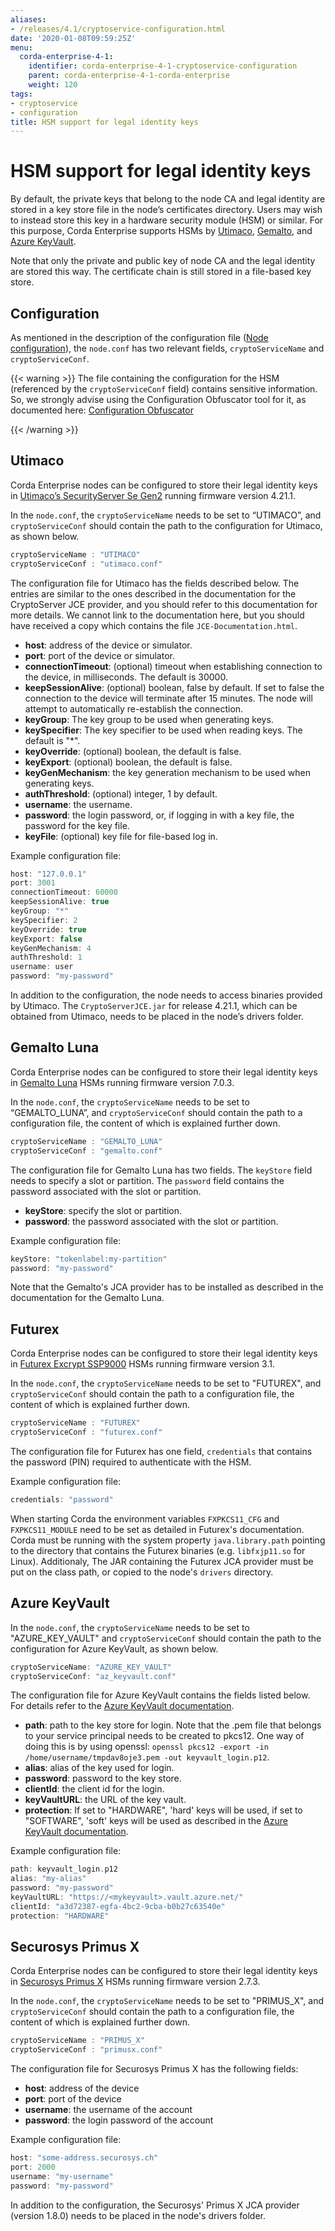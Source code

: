 ```yaml
---
aliases:
- /releases/4.1/cryptoservice-configuration.html
date: '2020-01-08T09:59:25Z'
menu:
  corda-enterprise-4-1:
    identifier: corda-enterprise-4-1-cryptoservice-configuration
    parent: corda-enterprise-4-1-corda-enterprise
    weight: 120
tags:
- cryptoservice
- configuration
title: HSM support for legal identity keys
---
```



# HSM support for legal identity keys

By default, the private keys that belong to the node CA and legal identity are stored in a key store file in the node’s certificates directory. Users may wish to instead store this key in a hardware security module (HSM) or similar. For this purpose, Corda Enterprise supports HSMs by [Utimaco](https://hsm.utimaco.com), [Gemalto](https://www.gemalto.com), and [Azure KeyVault](https://azure.microsoft.com/en-gb/services/key-vault).

Note that only the private and public key of node CA and the legal identity are stored this way. The certificate chain is still stored in a file-based key store.



## Configuration

As mentioned in the description of the configuration file ([Node configuration](corda-configuration-file.md)), the `node.conf` has two relevant fields, `cryptoServiceName` and `cryptoServiceConf`.


{{< warning >}}
The file containing the configuration for the HSM (referenced by the `cryptoServiceConf` field) contains sensitive information. So, we strongly advise using the Configuration Obfuscator tool for it, as documented here: [Configuration Obfuscator](tools-config-obfuscator.md)

{{< /warning >}}



## Utimaco

Corda Enterprise nodes can be configured to store their legal identity keys in [Utimaco’s SecurityServer Se Gen2](https://hsm.utimaco.com/products-hardware-security-modules/general-purpose-hsm/securityserver-se-gen2/) running firmware version 4.21.1.

In the `node.conf`, the `cryptoServiceName` needs to be set to “UTIMACO”, and `cryptoServiceConf` should contain the path to the configuration for Utimaco, as shown below.

```kotlin
cryptoServiceName : "UTIMACO"
cryptoServiceConf : "utimaco.conf"
```

The configuration file for Utimaco has the fields described below. The entries are similar to the ones described in the documentation for the CryptoServer JCE provider, and you should refer to this documentation for more details. We cannot link to the documentation here, but you should have received a copy which contains the file ``JCE-Documentation.html``.


* **host**: address of the device or simulator.
* **port**: port of the device or simulator.
* **connectionTimeout**: (optional) timeout when establishing connection to the device, in milliseconds. The default is 30000.
* **keepSessionAlive**: (optional) boolean, false by default. If set to false the connection to the device will terminate after 15 minutes. The node will attempt to automatically re-establish the connection.
* **keyGroup**: The key group to be used when generating keys.
* **keySpecifier**: The key specifier to be used when reading keys. The default is "*".
* **keyOverride**: (optional) boolean, the default is false.
* **keyExport**: (optional) boolean, the default is false.
* **keyGenMechanism**: the key generation mechanism to be used when generating keys.
* **authThreshold**: (optional) integer, 1 by default.
* **username**: the username.
* **password**: the login password, or, if logging in with a key file, the password for the key file.
* **keyFile**: (optional) key file for file-based log in.

Example configuration file:

```kotlin
host: "127.0.0.1"
port: 3001
connectionTimeout: 60000
keepSessionAlive: true
keyGroup: "*"
keySpecifier: 2
keyOverride: true
keyExport: false
keyGenMechanism: 4
authThreshold: 1
username: user
password: "my-password"
```

In addition to the configuration, the node needs to access binaries provided by Utimaco. The `CryptoServerJCE.jar` for release 4.21.1, which can be obtained from Utimaco, needs to be placed in the node’s drivers folder.


## Gemalto Luna

Corda Enterprise nodes can be configured to store their legal identity keys in [Gemalto Luna](https://safenet.gemalto.com/data-encryption/hardware-security-modules-hsms/safenet-network-hsm) HSMs running firmware version 7.0.3.

In the `node.conf`, the `cryptoServiceName` needs to be set to “GEMALTO_LUNA”, and `cryptoServiceConf` should contain the path to a configuration file, the content of which is explained further down.

```kotlin
cryptoServiceName : "GEMALTO_LUNA"
cryptoServiceConf : "gemalto.conf"
```

The configuration file for Gemalto Luna has two fields. The `keyStore` field needs to specify a slot or partition. The `password` field contains the password associated with the slot or partition.



* **keyStore**: specify the slot or partition.
* **password**: the password associated with the slot or partition.

Example configuration file:

```kotlin
keyStore: "tokenlabel:my-partition"
password: "my-password"
```

Note that the Gemalto's JCA provider has to be installed as described in the documentation for the Gemalto Luna.


## Futurex

Corda Enterprise nodes can be configured to store their legal identity keys in [Futurex Excrypt SSP9000](https://www.futurex.com/products/excrypt-ssp9000) HSMs running firmware version 3.1.

In the `node.conf`, the `cryptoServiceName` needs to be set to "FUTUREX", and `cryptoServiceConf` should contain the path to a configuration file, the content of which is explained further down.

```kotlin
cryptoServiceName : "FUTUREX"
cryptoServiceConf : "futurex.conf"
```

The configuration file for Futurex has one field, `credentials` that contains the password (PIN) required to authenticate with the HSM.

Example configuration file:

```kotlin
credentials: "password"
```

When starting Corda the environment variables `FXPKCS11_CFG` and `FXPKCS11_MODULE` need to be set as detailed in Futurex's documentation.
Corda must be running with the system property `java.library.path` pointing to the directory that contains the Futurex binaries (e.g. `libfxjp11.so` for Linux).
Additionaly, The JAR containing the Futurex JCA provider must be put on the class path, or copied to the node's `drivers` directory.


## Azure KeyVault

In the `node.conf`, the `cryptoServiceName` needs to be set to "AZURE_KEY_VAULT" and `cryptoServiceConf` should contain the path to the configuration for Azure KeyVault, as shown below.

```kotlin
cryptoServiceName: "AZURE_KEY_VAULT"
cryptoServiceConf: "az_keyvault.conf"
```

The configuration file for Azure KeyVault contains the fields listed below. For details refer to the [Azure KeyVault documentation](https://docs.microsoft.com/en-gb/azure/key-vault).

* **path**: path to the key store for login. Note that the .pem file that belongs to your service principal needs to be created to pkcs12. One way of doing this is by using openssl: ``openssl pkcs12 -export -in /home/username/tmpdav8oje3.pem -out keyvault_login.p12``.
* **alias**: alias of the key used for login.
* **password**: password to the key store.
* **clientId**: the client id for the login.
* **keyVaultURL**: the URL of the key vault.
* **protection**: If set to "HARDWARE", 'hard' keys will be used, if set to "SOFTWARE", 'soft' keys will be used as described in the [Azure KeyVault documentation](https://docs.microsoft.com/en-gb/azure/key-vault/about-keys-secrets-and-certificates#key-vault-keys).

Example configuration file:

```kotlin
path: keyvault_login.p12
alias: "my-alias"
password: "my-password"
keyVaultURL: "https://<mykeyvault>.vault.azure.net/"
clientId: "a3d72387-egfa-4bc2-9cba-b0b27c63540e"
protection: "HARDWARE"
```

## Securosys Primus X


Corda Enterprise nodes can be configured to store their legal identity keys in [Securosys Primus X](https://www.securosys.ch/product/high-availability-high-performance-hardware-security-module) HSMs running firmware version 2.7.3.

In the `node.conf`, the `cryptoServiceName` needs to be set to "PRIMUS_X", and `cryptoServiceConf` should contain the path to a configuration file, the content of which is explained further down.

```kotlin
cryptoServiceName : "PRIMUS_X"
cryptoServiceConf : "primusx.conf"
```
The configuration file for Securosys Primus X has the following fields:

* **host**: address of the device
* **port**: port of the device
* **username**: the username of the account
* **password**: the login password of the account

Example configuration file:

```kotlin
host: "some-address.securosys.ch"
port: 2000
username: "my-username"
password: "my-password"
```

In addition to the configuration, the Securosys' Primus X JCA provider (version 1.8.0) needs to be placed in the node's drivers folder.
